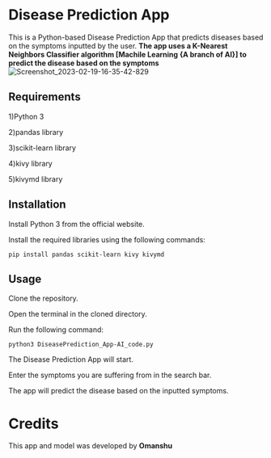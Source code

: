 # Disease Prediction App

This is a Python-based Disease Prediction App that predicts diseases based on the symptoms inputted by the user. **The app uses a K-Nearest Neighbors Classifier algorithm [Machile Learning {A branch of AI}] to predict the disease based on the symptoms**
![Screenshot_2023-02-19-16-35-42-829](https://user-images.githubusercontent.com/114089324/219944078-5c6afa0d-aafd-4471-8181-033aba979dfc.jpeg)
## Requirements
1)Python 3

2)pandas library

3)scikit-learn library

4)kivy library

5)kivymd library

## Installation

Install Python 3 from the official website.

Install the required libraries using the following commands:
```
pip install pandas scikit-learn kivy kivymd
```
## Usage

Clone the repository.

Open the terminal in the cloned directory.

Run the following command:
```
python3 DiseasePrediction_App-AI_code.py
```
The Disease Prediction App will start.

Enter the symptoms you are suffering from in the search bar.

The app will predict the disease based on the inputted symptoms.

# Credits
This app and model was developed by **Omanshu**
